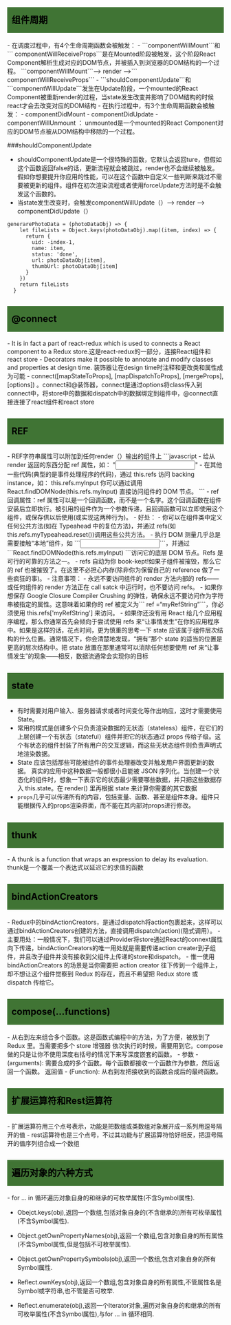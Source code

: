 <h2 style="color:#000;background:rgba(64,116,52,1);line-height:60px;padding-left:10px;">组件周期</h2>
- 在调度过程中，有4个生命周期函数会被触发：
	- ```componentWillMount```和``` componentWillReceiveProps```是在Mounted阶段被触发，这个阶段React Component解析生成对应的DOM节点，并被插入到浏览器的DOM结构的一个过程。 ```componentWillMount```——> render ——>``` componentWillReceiveProps```
	- ```shouldComponentUpdate```和```componentWillUpdate```发生在Update阶段，一个mounted的React Component被重新render的过程，当state发生改变并影响了DOM结构的时候react才会去改变对应的DOM结构
- 在执行过程中，有3个生命周期函数会被触发：
	- componentDidMount
	- componentDidUpdate
	- componentWillUnmount ： unmounted是一个mounted的React Component对应的DOM节点被从DOM结构中移除的一个过程。

###shouldComponentUpdate
- shouldComponentUpdate是一个很特殊的函数，它默认会返回ture，但假如这个函数返回false的话，更新流程就会被跳过，render也不会继续被触发。假如你想要提升你应用的性能，可以在这个函数中自定义一些判断来跳过不需要被更新的组件。组件在初次渲染流程或者使用forceUpdate方法时是不会触发这个函数的。
- 当state发生改变时，会触发componentWillUpdate（）--> render --> componentDidUpdate（）
```
generarePhotoData = (photoDataObj) => {
    let fileLists = Object.keys(photoDataObj).map((item, index) => {
      return {
        uid: -index-1,
        name: item,
        status: 'done',
        url: photoDataObj[item],
        thumbUrl: photoDataObj[item]
      }
    })
    return fileLists
  }
```
<h2 style="color:#000;background:rgba(64,116,52,1);line-height:60px;padding-left:10px;">@connect</h2>
- It is in fact a part of react-redux which is used to connects a React component to a Redux store.这是react-redux的一部分，连接React组件和react store
- Decorators make it possible to annotate and modify classes and properties at design time. 装饰器让在design time时注释和更改类和属性成为可能
- connect([mapStateToProps], [mapDispatchToProps], [mergeProps],[options]) 。connect和@装饰器，connect是通过options将class传入到connect中，将store中的数据和dispatch中的数据绑定到组件中，@connect直接连接了react组件和react store

<h2 style="color:#000;background:rgba(64,116,52,1);line-height:60px;padding-left:10px;">REF</h2>
- REF字符串属性可以附加到任何render（）输出的组件上
```javascript
- 给从 render 返回的东西分配 ref 属性，如：
"<input ref="myInput" />"
- 在其他一些代码(典型的是事件处理程序的代码)，通过 this.refs 访问 backing instance，如：
this.refs.myInput
你可以通过调用 React.findDOMNode(this.refs.myInput) 直接访问组件的 DOM 节点。
```
- ref回调属性：ref 属性可以是一个回调函数，而不是一个名字。这个回调函数在组件安装后立即执行。被引用的组件作为一个参数传递，且回调函数可以立即使用这个组件，或保存供以后使用(或实现这两种行为)。
- 好处：
	- 你可以在组件类中定义任何公共方法(如在 Typeahead 中的复位方法)，并通过 refs(如 this.refs.myTypeahead.reset())调用这些公共方法。
	- 执行 DOM 测量几乎总是需要接触“本地”组件，如 ```<input/ >```，并通过 ```React.findDOMNode(this.refs.myInput) ```访问它的底层 DOM 节点。Refs 是可行的可靠的方法之一。
	- refs 自动为你 book-kept!如果子组件被摧毁，那么它的 ref 也被摧毁了。在这里不必担心内存(除非你为保留自己的 reference 做了一些疯狂的事)。
- 注意事项：
	- 永远不要访问组件的 render 方法内部的 refs——或任何组件的 render 方法正在 call satck 中运行时，也不要访问 refs。
	- 如果你想保存 Google Closure Compiler Crushing 的弹性，确保永远不要访问作为字符串被指定的属性。这意味着如果你的 ref 被定义为``` ref =“myRefString”```，你必须使用 this.refs['myRefString'] 来访问。
	- 如果你还没有用 React 给几个应用程序编程，那么你通常首先会倾向于尝试使用 refs 来“让事情发生”在你的应用程序中。如果是这样的话，花点时间，更为慎重的思考一下 state 应该属于组件层次结构的什么位置。通常情况下，你会清楚地发现，“拥有”那个 state 的适当的位置是更高的层次结构中。把 state 放置在那里通常可以消除任何想要使用 ref 来“让事情发生”的现象——相反，数据流通常会实现你的目标
<h2 style="color:#000;background:rgba(64,116,52,1);line-height:60px;padding-left:10px;">state</h2>

- 有时需要对用户输入、服务器请求或者时间变化等作出响应，这时才需要使用 State。</br>
- 常用的模式是创建多个只负责渲染数据的无状态（stateless）组件，在它们的上层创建一个有状态（stateful）组件并把它的状态通过 props 传给子级。这个有状态的组件封装了所有用户的交互逻辑，而这些无状态组件则负责声明式地渲染数据。
- State 应该包括那些可能被组件的事件处理器改变并触发用户界面更新的数据。 真实的应用中这种数据一般都很小且能被 JSON 序列化。当创建一个状态化的组件时，想象一下表示它的状态最少需要哪些数据，并只把这些数据存入 this.state。在 render() 里再根据 state 来计算你需要的其它数据
- ```props```几乎可以传递所有的内容，包括变量、函数、甚至是组件本身。组件只能根据传入的props渲染界面，而不能在其内部对props进行修改。
<h2 style="color:#000;background:rgba(64,116,52,1);line-height:60px;padding-left:10px;">thunk</h2>
- A thunk is a function that wraps an expression to delay its evaluation. thunk是一个覆盖一个表达式以延迟它的求值的函数
<h2 style="color:#000;background:rgba(64,116,52,1);line-height:60px;padding-left:10px;">bindActionCreators</h2>
- Redux中的bindActionCreators，是通过dispatch将action包裹起来，这样可以通过bindActionCreators创建的方法，直接调用dispatch(action)(隐式调用）。
- 主要用处：一般情况下，我们可以通过Provider将store通过React的connext属性向下传递，bindActionCreators的唯一用处就是需要传递action creater到子组件，并且改子组件并没有接收到父组件上传递的store和dispatch。
- 惟一使用 bindActionCreators 的场景是当你需要把 action creator 往下传到一个组件上，却不想让这个组件觉察到 Redux 的存在，而且不希望把 Redux store 或 dispatch 传给它。
<h2 style="color:#000;background:rgba(64,116,52,1);line-height:60px;padding-left:10px;">compose(...functions)</h2>
- 从右到左来组合多个函数。这是函数式编程中的方法，为了方便，被放到了 Redux 里。当需要把多个 store 增强器 依次执行的时候，需要用到它。compose 做的只是让你不使用深度右括号的情况下来写深度嵌套的函数。
- 参数
	- (arguments): 需要合成的多个函数。每个函数都接收一个函数作为参数，然后返回一个函数。
返回值
	- (Function): 从右到左把接收到的函数合成后的最终函数。

<h2 style="color:#000;background:rgba(64,116,52,1);line-height:60px;padding-left:10px;">扩展运算符和Rest运算符</h2>
- 扩展运算符用三个点号表示，功能是把数组或类数组对象展开成一系列用逗号隔开的值
- rest运算符也是三个点号，不过其功能与扩展运算符恰好相反，把逗号隔开的值序列组合成一个数组

<h2 style="color:#000;background:rgba(64,116,52,1);line-height:60px;padding-left:10px;">遍历对象的六种方式</h2>
- for ... in 循环遍历对象自身的和继承的可枚举属性(不含Symbol属性).

- Obejct.keys(obj),返回一个数组,包括对象自身的(不含继承的)所有可枚举属性(不含Symbol属性).

- Object.getOwnPropertyNames(obj),返回一个数组,包含对象自身的所有属性(不含Symbol属性,但是包括不可枚举属性).

- Object.getOwnPropertySymbols(obj),返回一个数组,包含对象自身的所有Symbol属性.

- Reflect.ownKeys(obj),返回一个数组,包含对象自身的所有属性,不管属性名是Symbol或字符串,也不管是否可枚举.

- Reflect.enumerate(obj),返回一个Iterator对象,遍历对象自身的和继承的所有可枚举属性(不含Symbol属性),与for ... in 循环相同.



